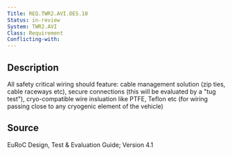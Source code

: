 ```yaml
---
Title: REQ.TWR2.AVI.DES.10
Status: in-review
System: TWR2.AVI
Class: Requirement
Conflicting-with: 
---
```


## Description

All safety critical wiring should feature: cable management solution (zip ties, cable raceways etc), secure connections (this will be evaluated by a "tug test"), cryo-compatible wire insluation like PTFE, Teflon etc (for wiring passing close to any cryogenic element of the vehicle)

## Source

EuRoC Design, Test & Evaluation Guide; Version 4.1